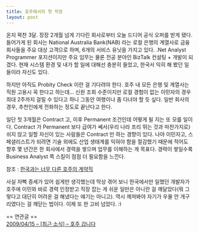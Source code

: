 ```yaml
---
title: 호주에서의 첫 직장
layout: post
---
```

온지 꽉찬 3달. 장장 2개월 넘게 기다린 회사로부터 오늘 드디어 공식 오퍼를 받게 됐다. 들어가게 된 회사는 National Australia Bank(NAB) 라는 로컬 은행의 계열사로 금융 회사들을 주요 대상 고객으로 하며, 6개의 서비스 유닛을 가지고 있다. .Net Analyst Programmer 포지션이지만 주요 임무는 물론 전공 분야인 BizTalk 컨설팅 + 개발이 되겠다. 현재 시스템 환경 및 내가 할 일에 대해선 충분히 들었고, 한국서 익히 해 봤던 일들이라 자신도 있다. 

하지만 아직도 Probity Check 이란 걸 기다려야 한다. 호주 내 모든 은행 및 계열사는 직원 고용시 꼭 한다고 하는데&#8230; 신원 조회 수준이지만 로컬 경험이 없는 이민자의 경우 최대 2주까지 걸릴 수 있다고 하니 그동안 여행이나 좀 다녀야 할 듯 싶다. 일반 회사의 경우, 추천인에게 전화하는 정도로 끝난다고 한다.

일단 첫 3개월은 Contract 고, 이후 Permanent 조건인데 어떻게 될 지는 또 모를 일이다. Contract 가 Permanent 보다 급여가 쎄서(우리 나라 프리 뛰는 것과 마찬가지로) 쉬지 않고 일할 자신이 있는 사람들은 Contract 만 하는 경향이 있다. 나야 이민자고, 스페셜리스트가 되려면 기술 외에도 산업 생태계를 익혀야 함을 절감했기 때문에 적어도 향후 몇 년간은 한 회사에서 경력을 쌓으며 업무를 이해하는 게 목표다. 경력이 쌓일수록 Business Analyst 쪽 스킬이 점점 더 필요함을 느낀다.&nbsp; 

참조 : <a title="[http://v.daum.net/link/2547073]로 이동합니다." target="_blank" href="http://v.daum.net/link/2547073">한국과는 너무 다른 호주의 계약직</a>

사실 자뻑 증세가 있어 쉽게만 생각했는데 막상 겪어 보니 한국에서만 일했던 개발자가 호주에 이민와 바로 경력 인정받고 직장 잡는 게 쉬운 일만은 아니란 걸 깨달았다(뭐 그렇다고 대단히 어려운 걸 해냈다는 얘기는 아니고). 역시 깨져봐야 자기가 우물 안 개구리였다는 걸 깨닫는 법이다. 이제 또 한 고비 넘었다. <img src="http://w12ard.github.io/wp-includes/images/smilies/simple-smile.png" alt=":)" class="wp-smiley" style="height: 1em; max-height: 1em;" />

== 연관글 ==  
<a href="http://www.ahkim.com/entry/%ED%98%B8%EC%A3%BC-%EA%B0%91%EB%8B%88%EB%8B%A4" target="">2009/04/15 &#8211; [최근 소식] &#8211; 호주 갑니다</a>